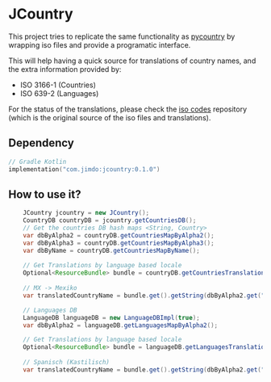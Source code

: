 # JCountry

This project tries to replicate the same functionality as [pycountry](https://github.com/flyingcircusio/pycountry) by wrapping iso files and provide a programatic interface.

This will help having a quick source for translations of country names, and the extra information provided by:
- ISO 3166-1 (Countries)
- ISO 639-2 (Languages)

For the status of the translations, please check the [iso codes](https://github.com/sailfishos-mirror/iso-codes) repository (which is the original source of the iso files and translations).

## Dependency
```kotlin
// Gradle Kotlin
implementation("com.jimdo:jcountry:0.1.0")
```

## How to use it?
```java
    JCountry jcountry = new JCountry();
    CountryDB countryDB = jcountry.getCountriesDB();
    // Get the countries DB hash maps <String, Country>
    var dbByAlpha2 = countryDB.getCountriesMapByAlpha2();
    var dbByAlpha3 = countryDB.getCountriesMapByAlpha3();
    var dbByName = countryDB.getCountriesMapByName();
    
    // Get Translations by language based locale 
    Optional<ResourceBundle> bundle = countryDB.getCountriesTranslations(Locale.GERMAN);
    
    // MX -> Mexiko
    var translatedCountryName = bundle.get().getString(dbByAlpha2.get("MX").getName());

    // Languages DB
    LanguageDB languageDB = new LanguageDBImpl(true);
    var dbByAlpha2 = languageDB.getLanguagesMapByAlpha2();

    // Get Translations by language based locale 
    Optional<ResourceBundle> bundle = languageDB.getLanguagesTranslations(Locale.GERMAN);
    
    // Spanisch (Kastilisch)
    var translatedCountryName = bundle.get().getString(dbByAlpha2.get("es").getName());
```